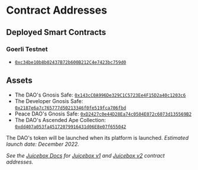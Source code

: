 # Contract Addresses

## Deployed Smart Contracts

### Goerli Testnet

- [`0xc34be10b8b02437B72b600B212C4e7423bc759d0`](https://goerli.etherscan.io/address/0xc34be10b8b02437b72b600b212c4e7423bc759d0#code)

## Assets

- The DAO's Gnosis Safe: [`0x143cC0A996De329C1C5723Ee4F15D2a40c1203c6`](https://etherscan.io/address/0x143cC0A996De329C1C5723Ee4F15D2a40c1203c6)
- The Developer Gnosis Safe: [`0x2187e6a7c765777d50213346f0fe519fca706fbd`](https://etherscan.io/address/0x2187e6a7c765777d50213346f0fe519fca706fbd)
- Peace DAO's Gnosis Safe: [`0xD2427c0e44D28Ea74c0504E072c6073d135569B2`](https://etherscan.io/address/0xD2427c0e44D28Ea74c0504E072c6073d135569B2)
- The DAO's Ascended Ape Collection: [`0xdd407a053fa45172079916431d06E8e07f655042`](https://etherscan.io/token/0xdd407a053fa45172079916431d06e8e07f655042)

The DAO's token will be launched when its platform is launched. _Estimated launch date: December 2022._

_See the [Juicebox Docs](https://info.juicebox.money) for [Juicebox v1](https://info.juicebox.money/dev/protocol-v1/resources/contract-addresses) and [Juicebox v2](https://info.juicebox.money/dev/resources/addresses) contract addresses._
